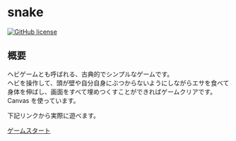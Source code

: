 

# snake

[![GitHub license](<https://img.shields.io/github/license/suyeden/snake>)](<https://github.com/suyeden/snake/blob/master/LICENSE>)  


## 概要

ヘビゲームとも呼ばれる、古典的でシンプルなゲームです。  
ヘビを操作して、頭が壁や自分自身にぶつからないようにしながらエサを食べて身体を伸ばし、画面をすべて埋めつくすことができればゲームクリアです。  
Canvas を使っています。  

下記リンクから実際に遊べます。  

[ゲームスタート](https://suyeden.github.io/demo/snake/)  

